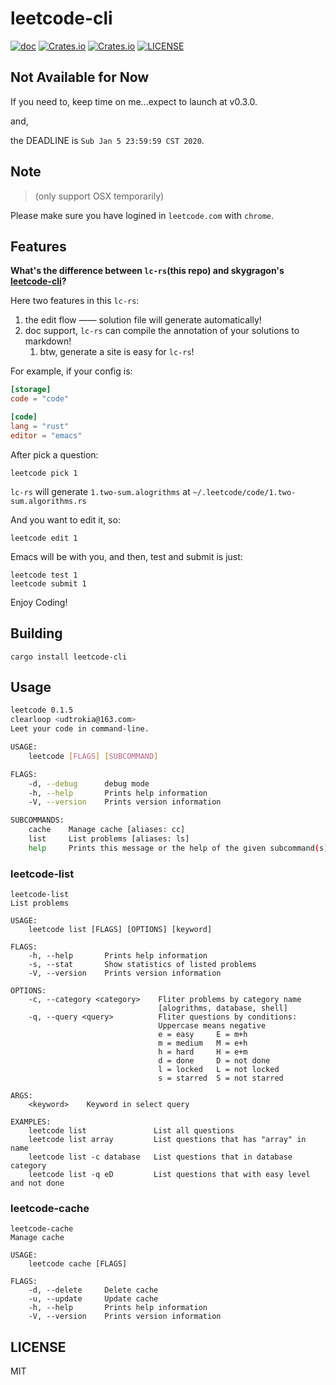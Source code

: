 # leetcode-cli
[![doc](https://img.shields.io/badge/0.1.5-docs-green.svg)](https://docs.rs/leetcode-cli/)
[![Crates.io](https://img.shields.io/crates/v/leetcode-cli.svg)](https://crates.io/crates/leetcode-cli)
[![Crates.io](https://img.shields.io/crates/d/leetcode-cli.svg)](https://crates.io/crates/leetcode-cli)
[![LICENSE](https://img.shields.io/crates/l/leetcode-cli.svg)](https://choosealicense.com/licenses/mit/)

## Not Available for Now

If you need to, keep time on me...expect to launch at v0.3.0.

and,

the DEADLINE is `Sub Jan 5 23:59:59 CST 2020`.


## Note
> (only support OSX temporarily)

Please make sure you have logined in `leetcode.com` with `chrome`.

## Features

**What's the difference between `lc-rs`(this repo) and skygragon's [leetcode-cli](https://github.com/skygragon/leetcode-cli)?**

Here two features in this `lc-rs`:

1. the edit flow —— solution file will generate automatically!
2. doc support, `lc-rs` can compile the annotation of your solutions to markdown!
   1. btw, generate a site is easy for `lc-rs`!

For example, if your config is:

```toml
[storage]
code = "code"

[code]
lang = "rust"
editor = "emacs"
```

After pick a question:

```
leetcode pick 1
```

`lc-rs` will generate `1.two-sum.alogrithms` at `~/.leetcode/code/1.two-sum.algorithms.rs`

And you want to edit it, so:

```
leetcode edit 1
```

Emacs will be with you, and then, test and submit is just:


```
leetcode test 1
leetcode submit 1
```

Enjoy Coding!

## Building

```
cargo install leetcode-cli
```


## Usage
```sh
leetcode 0.1.5
clearloop <udtrokia@163.com>
Leet your code in command-line.

USAGE:
    leetcode [FLAGS] [SUBCOMMAND]

FLAGS:
    -d, --debug      debug mode
    -h, --help       Prints help information
    -V, --version    Prints version information

SUBCOMMANDS:
    cache    Manage cache [aliases: cc]
    list     List problems [aliases: ls]
    help     Prints this message or the help of the given subcommand(s)
```

### leetcode-list
```
leetcode-list 
List problems

USAGE:
    leetcode list [FLAGS] [OPTIONS] [keyword]

FLAGS:
    -h, --help       Prints help information
    -s, --stat       Show statistics of listed problems
    -V, --version    Prints version information

OPTIONS:
    -c, --category <category>    Fliter problems by category name
                                 [alogrithms, database, shell]
    -q, --query <query>          Fliter questions by conditions:
                                 Uppercase means negative
                                 e = easy     E = m+h
                                 m = medium   M = e+h
                                 h = hard     H = e+m
                                 d = done     D = not done
                                 l = locked   L = not locked
                                 s = starred  S = not starred

ARGS:
    <keyword>    Keyword in select query

EXAMPLES:
    leetcode list               List all questions
    leetcode list array         List questions that has "array" in name
    leetcode list -c database   List questions that in database category
    leetcode list -q eD         List questions that with easy level and not done
```

### leetcode-cache

```
leetcode-cache 
Manage cache

USAGE:
    leetcode cache [FLAGS]

FLAGS:
    -d, --delete     Delete cache
    -u, --update     Update cache
    -h, --help       Prints help information
    -V, --version    Prints version information
```

## LICENSE
MIT
